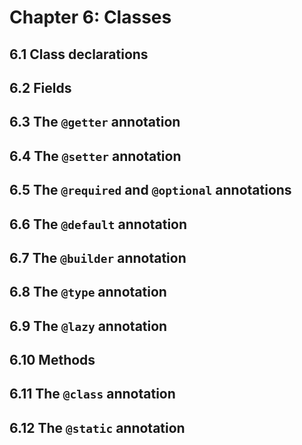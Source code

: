 # Chapter 6: Classes

## 6.1 Class declarations

## 6.2 Fields

## 6.3 The `@getter` annotation

## 6.4 The `@setter` annotation

## 6.5 The `@required` and `@optional` annotations

## 6.6 The `@default` annotation

## 6.7 The `@builder` annotation

## 6.8 The `@type` annotation

## 6.9 The `@lazy` annotation

## 6.10 Methods

## 6.11 The `@class` annotation

## 6.12 The `@static` annotation

